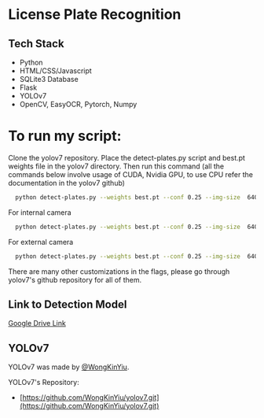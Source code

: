 
# License Plate Recognition










## Tech Stack

- Python
- HTML/CSS/Javascript
- SQLite3 Database
- Flask
- YOLOv7
- OpenCV, EasyOCR, Pytorch, Numpy






# To run my script:

Clone the yolov7 repository.
Place the detect-plates.py script and best.pt weights file in the yolov7 directory. 
Then run this command (all the commands below involve usage of CUDA, Nvidia GPU, to use CPU refer the documentation in the yolov7 github)

```bash
  python detect-plates.py --weights best.pt --conf 0.25 --img-size  640 --source path/to/image --device 0
```
For internal camera
```bash
  python detect-plates.py --weights best.pt --conf 0.25 --img-size  640 --source 0 --device 0
```

For external camera
```bash
  python detect-plates.py --weights best.pt --conf 0.25 --img-size  640 --source 1 --device 0
```

There are many other customizations in the flags, please go through yolov7's github repository for all of them.
## Link to Detection Model
[Google Drive Link](https://drive.google.com/file/d/10NCPSvGCaMqh_DXi5Bukf-6vvKICoMho/view?usp=sharing)



## YOLOv7
YOLOv7 was made by [@WongKinYiu](https://github.com/WongKinYiu).

YOLOv7's Repository:
- [https://github.com/WongKinYiu/yolov7.git](https://github.com/WongKinYiu/yolov7.git)




